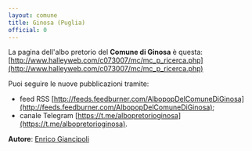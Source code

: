 ```yaml
---
layout: comune
title: Ginosa (Puglia)
official: 0
---
```


La pagina dell'albo pretorio del **Comune di Ginosa** è questa: [http://www.halleyweb.com/c073007/mc/mc_p_ricerca.php](http://www.halleyweb.com/c073007/mc/mc_p_ricerca.php)

Puoi seguire le nuove pubblicazioni tramite:

* feed RSS [http://feeds.feedburner.com/AlbopopDelComuneDiGinosa](http://feeds.feedburner.com/AlbopopDelComuneDiGinosa);
* canale Telegram [https://t.me/albopretorioginosa](https://t.me/albopretorioginosa).

**Autore**: [Enrico Giancipoli](https://www.facebook.com/egiancipo.li)
